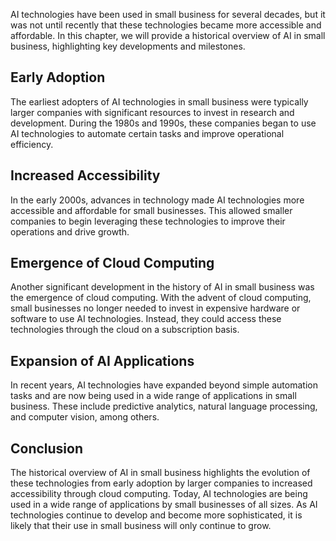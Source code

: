 
AI technologies have been used in small business for several decades, but it was not until recently that these technologies became more accessible and affordable. In this chapter, we will provide a historical overview of AI in small business, highlighting key developments and milestones.

Early Adoption
--------------

The earliest adopters of AI technologies in small business were typically larger companies with significant resources to invest in research and development. During the 1980s and 1990s, these companies began to use AI technologies to automate certain tasks and improve operational efficiency.

Increased Accessibility
-----------------------

In the early 2000s, advances in technology made AI technologies more accessible and affordable for small businesses. This allowed smaller companies to begin leveraging these technologies to improve their operations and drive growth.

Emergence of Cloud Computing
----------------------------

Another significant development in the history of AI in small business was the emergence of cloud computing. With the advent of cloud computing, small businesses no longer needed to invest in expensive hardware or software to use AI technologies. Instead, they could access these technologies through the cloud on a subscription basis.

Expansion of AI Applications
----------------------------

In recent years, AI technologies have expanded beyond simple automation tasks and are now being used in a wide range of applications in small business. These include predictive analytics, natural language processing, and computer vision, among others.

Conclusion
----------

The historical overview of AI in small business highlights the evolution of these technologies from early adoption by larger companies to increased accessibility through cloud computing. Today, AI technologies are being used in a wide range of applications by small businesses of all sizes. As AI technologies continue to develop and become more sophisticated, it is likely that their use in small business will only continue to grow.

